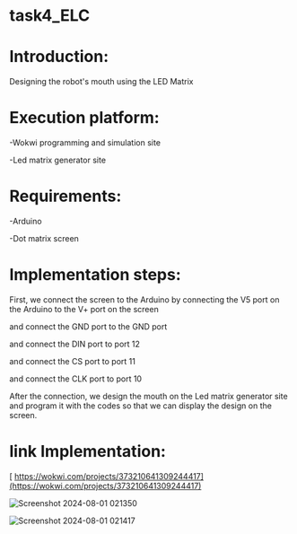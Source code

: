 # task4_ELC
# Introduction:
Designing the robot's mouth using the LED Matrix
# Execution platform:
-Wokwi programming and simulation site

-Led matrix generator site
# Requirements:
-Arduino

-Dot matrix screen

# Implementation steps:
First, we connect the screen to the Arduino by connecting the V5 port on the Arduino to the V+ port on the screen

and connect the GND port to the GND port

and connect the DIN port to port 12

and connect the CS port to port 11

and connect the CLK port to port 10

After the connection, we design the mouth on the Led matrix generator site and program it with the codes so that we can display the design on the screen.
 # link Implementation:
[ https://wokwi.com/projects/373210641309244417](https://wokwi.com/projects/373210641309244417)
 
![Screenshot 2024-08-01 021350](https://github.com/user-attachments/assets/ac34878a-0e7f-433f-9f6f-bec4281a5acf)

![Screenshot 2024-08-01 021417](https://github.com/user-attachments/assets/fc691208-215f-4b2e-adb8-a50c1433a139)

 
